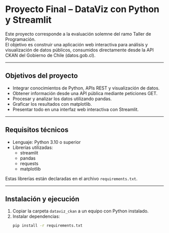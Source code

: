 # Proyecto Final – DataViz con Python y Streamlit

Este proyecto corresponde a la evaluación solemne del ramo Taller de Programación.  
El objetivo es construir una aplicación web interactiva para análisis y visualización de datos públicos, consumidos directamente desde la API CKAN del Gobierno de Chile (datos.gob.cl).

---

## Objetivos del proyecto
- Integrar conocimientos de Python, APIs REST y visualización de datos.  
- Obtener información desde una API pública mediante peticiones GET.  
- Procesar y analizar los datos utilizando pandas.  
- Graficar los resultados con matplotlib.  
- Presentar todo en una interfaz web interactiva con Streamlit.

---

## Requisitos técnicos
- Lenguaje: Python 3.10 o superior  
- Librerías utilizadas:
  - streamlit  
  - pandas  
  - requests  
  - matplotlib  

Estas librerías están declaradas en el archivo `requirements.txt`.

---

## Instalación y ejecución

1. Copiar la carpeta `dataviz_ckan` a un equipo con Python instalado.  
2. Instalar dependencias:  
   ```bash
   pip install -r requirements.txt
